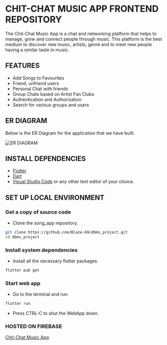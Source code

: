 # CHIT-CHAT MUSIC APP FRONTEND REPOSITORY

The Chit-Chat Music App is a chat and networking platform that helps to manage, grow and connect people through music. This platform is the best medium to discover new music, artists, genre and to meet new people having a similar taste in music.  

## FEATURES

- Add Songs to Favourites
- Friend, unfriend users
- Personal Chat with friends
- Group Chats based on Artist Fan Clubs
- Authentication and Authorization
- Search for various groups and users


## ER DIAGRAM

Below is the ER Diagram for the application that we have built.

![ER DIAGRAM](https://i.imgur.com/9I06C4Y.png)


## INSTALL DEPENDENCIES
- [Flutter](https://flutter.dev/) 
- [Dart](https://dart.dev/)
- [Visual Studio Code](https://code.visualstudio.com/) or any other text editor of your choice.

## SET UP LOCAL ENVIRONMENT

### Get a copy of source code

- Clone the song_app repository.

```sh
git clone https://github.com/Blaze-69/dbms_project.git
cd dbms_project
```

### Install system dependencies

- Install all the necessary flutter packages.

```sh
flutter pub get
```

### Start web app

- Go to the terminal and run.

```sh
flutter run
```

- Press CTRL-C to shut the WebApp down.

### HOSTED ON FIREBASE

[Chit-Chat Music App](https://chit-chat-music.web.app/)

